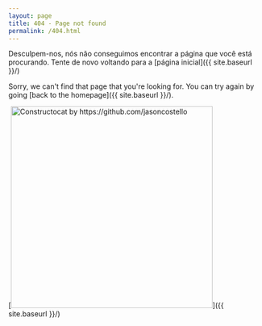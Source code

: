```yaml
---
layout: page
title: 404 - Page not found
permalink: /404.html
---
```


Desculpem-nos, nós não conseguimos encontrar a página que você está procurando. Tente de novo voltando para a [página inicial]({{ site.baseurl }}/)

Sorry, we can't find that page that you're looking for. You can try again by going [back to the homepage]({{ site.baseurl }}/).

[<img src="{{ site.baseurl }}/images/404.jpg" alt="Constructocat by https://github.com/jasoncostello" style="width: 400px;"/>]({{ site.baseurl }}/)
